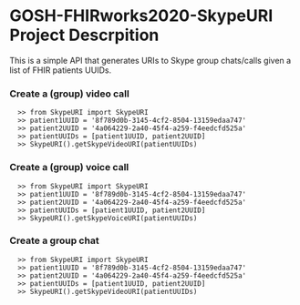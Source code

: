 # GOSH-FHIRworks2020-SkypeURI Project Descrpition

This is a simple API that generates URIs to Skype group chats/calls given a list of FHIR patients UUIDs.

### Create a (group) video call
```
  >> from SkypeURI import SkypeURI
  >> patient1UUID = '8f789d0b-3145-4cf2-8504-13159edaa747'
  >> patient2UUID = '4a064229-2a40-45f4-a259-f4eedcfd525a'
  >> patientUUIDs = [patient1UUID, patient2UUID]
  >> SkypeURI().getSkypeVideoURI(patientUUIDs)
```

### Create a (group) voice call
```
  >> from SkypeURI import SkypeURI
  >> patient1UUID = '8f789d0b-3145-4cf2-8504-13159edaa747'
  >> patient2UUID = '4a064229-2a40-45f4-a259-f4eedcfd525a'
  >> patientUUIDs = [patient1UUID, patient2UUID]
  >> SkypeURI().getSkypeVoiceURI(patientUUIDs)
```

### Create a group chat
```
  >> from SkypeURI import SkypeURI
  >> patient1UUID = '8f789d0b-3145-4cf2-8504-13159edaa747'
  >> patient2UUID = '4a064229-2a40-45f4-a259-f4eedcfd525a'
  >> patientUUIDs = [patient1UUID, patient2UUID]
  >> SkypeURI().getSkypeVideoURI(patientUUIDs)
```
